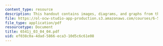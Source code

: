 ```yaml
---
content_type: resource
description: This handout contains images, diagrams, and graphs from the course textbook.
file: https://ol-ocw-studio-app-production.s3.amazonaws.com/courses/6-541j-speech-communication-spring-2004/ef038c0a4dad5866eca310d5c6c61e08_6541j_03_04_04.pdf
file_type: application/pdf
resourcetype: Document
title: 6541j_03_04_04.pdf
uid: ef038c0a-4dad-5866-eca3-10d5c6c61e08
---
```

